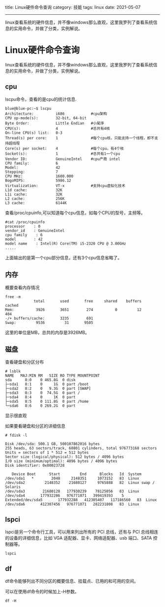 title: Linux硬件命令查询
category: 技能
tags: linux
date: 2021-05-07

---

linux查看系统的硬件信息，并不像windows那么直观，这里我罗列了查看系统信息的实用命令，并做了分类，实例解说。

<!--more-->

# Linux硬件命令查询



linux查看系统的硬件信息，并不像windows那么直观，这里我罗列了查看系统信息的实用命令，并做了分类，实例解说。

## **cpu**

lscpu命令，查看的是cpu的统计信息.

```shell
blue@blue-pc:~$ lscpu
Architecture:          i686            #cpu架构
CPU op-mode(s):        32-bit, 64-bit
Byte Order:            Little Endian   #小尾序
CPU(s):                4               #总共有4核
On-line CPU(s) list:   0-3
Thread(s) per core:    1               #每个cpu核，只能支持一个线程，即不支持超线程
Core(s) per socket:    4               #每个cpu，有4个核
Socket(s):             1               #总共有1一个cpu
Vendor ID:             GenuineIntel    #cpu产商 intel
CPU family:            6
Model:                 42
Stepping:              7
CPU MHz:               1600.000
BogoMIPS:              5986.12
Virtualization:        VT-x            #支持cpu虚拟化技术
L1d cache:             32K
L1i cache:             32K
L2 cache:              256K
L3 cache:              6144K
```

 

查看/proc/cpuinfo,可以知道每个cpu信息，如每个CPU的型号，主频等。

```
#cat /proc/cpuinfo
processor    : 0
vendor_id    : GenuineIntel
cpu family    : 6
model        : 42
model name    : Intel(R) Core(TM) i5-2320 CPU @ 3.00GHz
.....
```

上面输出的是第一个cpu部分信息，还有3个cpu信息省略了。

 

## **内存**

概要查看内存情况

```
free -m
             total       used       free     shared    buffers     cached
Mem:          3926       3651        274          0         12        404
-/+ buffers/cache:       3235        691
Swap:         9536         31       9505
```

这里的单位是MB，总共的内存是3926MB。

## **磁盘**

查看硬盘和分区分布

```
# lsblk
NAME   MAJ:MIN RM   SIZE RO TYPE MOUNTPOINT
sda      8:0    0 465.8G  0 disk 
├─sda1   8:1    0     1G  0 part /boot
├─sda2   8:2    0   9.3G  0 part [SWAP]
├─sda3   8:3    0  74.5G  0 part /
├─sda4   8:4    0     1K  0 part 
├─sda5   8:5    0 111.8G  0 part /home
└─sda6   8:6    0 269.2G  0 part 
```

显示很直观

 

如果要看硬盘和分区的详细信息

```
# fdisk -l

Disk /dev/sda: 500.1 GB, 500107862016 bytes
255 heads, 63 sectors/track, 60801 cylinders, total 976773168 sectors
Units = sectors of 1 * 512 = 512 bytes
Sector size (logical/physical): 512 bytes / 4096 bytes
I/O size (minimum/optimal): 4096 bytes / 4096 bytes
Disk identifier: 0x00023728

   Device Boot      Start         End      Blocks   Id  System
/dev/sda1   *        2048     2148351     1073152   83  Linux
/dev/sda2         2148352    21680127     9765888   82  Linux swap / Solaris
/dev/sda3        21680128   177930239    78125056   83  Linux
/dev/sda4       177932286   976771071   399419393    5  Extended/dev/sda5       177932288   412305407   117186560   83  Linux
/dev/sda6       412307456   976771071   282231808   83  Linux
```

 

## lspci

lspci是另一个命令行工具，可以用来列出所有的 PCI 总线，还有与 PCI 总线相连的设备的详细信息，比如 VGA 适配器、显卡、网络适配器、usb 端口、SATA 控制器等。

```
lspci
```



## df

df命令能够列出不同分区的概要信息、挂载点、已用的和可用的空间。

可以在使用df命令的时候加上-H参数。

```
df -H
```